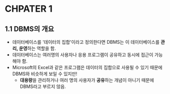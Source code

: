 # CHPATER 1
## 1.1 DBMS의 개요
* 데이터베이스를 '데이터의 집합'이라고 정의한다면 DBMS는 이 데이터베이스를 **관리, 운영**하는 역할을 함.
* 데이터베이스는 여러명의 사용자나 응용 프로그램이 공유하고 동시에 접근이 가능해야 함.
* Microsoft의 Excel과 같은 프로그램은 데이터의 집합으로 사용될 수 있기 때문에 DBMS와 비슷하게 보일 수 있지만!
  - **대용량**을 관리하거나 여러 명의 사용자가 **공유**하는 개념이 아니기 때문에 DBMS라고 부르지 않음.
